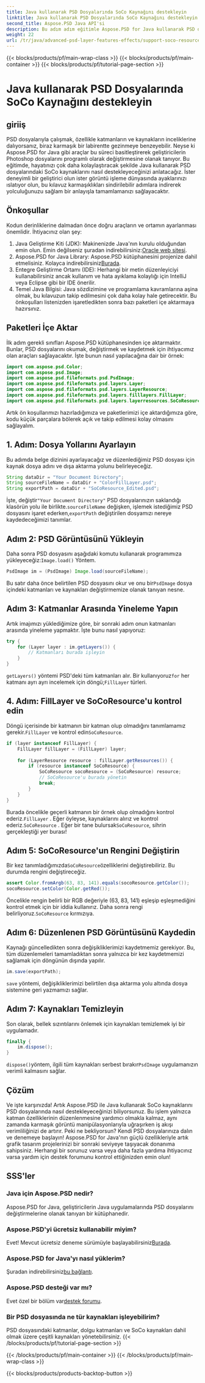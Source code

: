 ```yaml
---
title: Java kullanarak PSD Dosyalarında SoCo Kaynağını destekleyin
linktitle: Java kullanarak PSD Dosyalarında SoCo Kaynağını destekleyin
second_title: Aspose.PSD Java API'si
description: Bu adım adım eğitimle Aspose.PSD for Java kullanarak PSD dosyalarındaki SoCo kaynaklarını nasıl yöneteceğinizi öğrenin.
weight: 22
url: /tr/java/advanced-psd-layer-features-effects/support-soco-resource-psd-files/
---
```


{{< blocks/products/pf/main-wrap-class >}}
{{< blocks/products/pf/main-container >}}
{{< blocks/products/pf/tutorial-page-section >}}

# Java kullanarak PSD Dosyalarında SoCo Kaynağını destekleyin

## giriiş
PSD dosyalarıyla çalışmak, özellikle katmanların ve kaynakların inceliklerine dalıyorsanız, biraz karmaşık bir labirentte gezinmeye benzeyebilir. Neyse ki Aspose.PSD for Java gibi araçlar bu süreci basitleştirerek geliştiricilerin Photoshop dosyalarını programlı olarak değiştirmesine olanak tanıyor. Bu eğitimde, hayatınızı çok daha kolaylaştıracak şekilde Java kullanarak PSD dosyalarındaki SoCo kaynaklarını nasıl destekleyeceğinizi anlatacağız. 
İster deneyimli bir geliştirici olun ister görüntü işleme dünyasında ayaklarınızı ıslatıyor olun, bu kılavuz karmaşıklıkları sindirilebilir adımlara indirerek yolculuğunuzu sağlam bir anlayışla tamamlamanızı sağlayacaktır.
## Önkoşullar
Kodun derinliklerine dalmadan önce doğru araçların ve ortamın ayarlanması önemlidir. İhtiyacınız olan şey:
1.  Java Geliştirme Kiti (JDK): Makinenizde Java'nın kurulu olduğundan emin olun. Emin değilseniz şuradan indirebilirsiniz:[Oracle web sitesi](https://www.oracle.com/java/technologies/javase-jdk11-downloads.html).
2. Aspose.PSD for Java Library: Aspose.PSD kütüphanesini projenize dahil etmelisiniz. Kolayca indirebilirsiniz[Burada](https://releases.aspose.com/psd/java/).
3. Entegre Geliştirme Ortamı (IDE): Herhangi bir metin düzenleyiciyi kullanabilirsiniz ancak kullanım ve hata ayıklama kolaylığı için IntelliJ veya Eclipse gibi bir IDE önerilir.
4. Temel Java Bilgisi: Java sözdizimine ve programlama kavramlarına aşina olmak, bu kılavuzun takip edilmesini çok daha kolay hale getirecektir.
Bu önkoşulları listenizden işaretledikten sonra bazı paketleri içe aktarmaya hazırsınız.
## Paketleri İçe Aktar
İlk adım gerekli sınıfları Aspose.PSD kütüphanesinden içe aktarmaktır. Bunlar, PSD dosyalarını okumak, değiştirmek ve kaydetmek için ihtiyacımız olan araçları sağlayacaktır. İşte bunun nasıl yapılacağına dair bir örnek:
```java
import com.aspose.psd.Color;
import com.aspose.psd.Image;
import com.aspose.psd.fileformats.psd.PsdImage;
import com.aspose.psd.fileformats.psd.layers.Layer;
import com.aspose.psd.fileformats.psd.layers.LayerResource;
import com.aspose.psd.fileformats.psd.layers.filllayers.FillLayer;
import com.aspose.psd.fileformats.psd.layers.layerresources.SoCoResource;
```
Artık ön koşullarımızı hazırladığımıza ve paketlerimizi içe aktardığımıza göre, kodu küçük parçalara bölerek açık ve takip edilmesi kolay olmasını sağlayalım.
## 1. Adım: Dosya Yollarını Ayarlayın
Bu adımda belge dizinini ayarlayacağız ve düzenlediğimiz PSD dosyası için kaynak dosya adını ve dışa aktarma yolunu belirleyeceğiz.
```java
String dataDir = "Your Document Directory";
String sourceFileName = dataDir + "ColorFillLayer.psd";
String exportPath = dataDir + "SoCoResource_Edited.psd";
```
 
 İşte, değiştir`"Your Document Directory"` PSD dosyalarınızın saklandığı klasörün yolu ile birlikte.`sourceFileName` değişken, işlemek istediğimiz PSD dosyasını işaret ederken,`exportPath` değiştirilen dosyamızı nereye kaydedeceğimizi tanımlar.
## Adım 2: PSD Görüntüsünü Yükleyin
 Daha sonra PSD dosyasını aşağıdaki komutu kullanarak programımıza yükleyeceğiz:`Image.load()` Yöntem.
```java
PsdImage im = (PsdImage) Image.load(sourceFileName);
```
 
 Bu satır daha önce belirtilen PSD dosyasını okur ve onu bir`PsdImage` dosya içindeki katmanları ve kaynakları değiştirmemize olanak tanıyan nesne.
## Adım 3: Katmanlar Arasında Yineleme Yapın
Artık imajımızı yüklediğimize göre, bir sonraki adım onun katmanları arasında yineleme yapmaktır. İşte bunu nasıl yapıyoruz:
```java
try {
    for (Layer layer : im.getLayers()) {
        // Katmanları burada işleyin
    }
}
```
 
`getLayers()` yöntemi PSD'deki tüm katmanları alır. Bir kullanıyoruz`for` her katmanı ayrı ayrı incelemek için döngü;`FillLayer` türleri.
## 4. Adım: FillLayer ve SoCoResource'u kontrol edin
Döngü içerisinde bir katmanın bir katman olup olmadığını tanımlamamız gerekir.`FillLayer` ve kontrol edin`SoCoResource`.
```java
if (layer instanceof FillLayer) {
    FillLayer fillLayer = (FillLayer) layer;
    
    for (LayerResource resource : fillLayer.getResources()) {
        if (resource instanceof SoCoResource) {
            SoCoResource socoResource = (SoCoResource) resource;
            // SoCoResource'u burada yönetin
            break;
        }
    }
}
```
 
 Burada öncelikle geçerli katmanın bir örnek olup olmadığını kontrol ederiz.`FillLayer` . Eğer öyleyse, kaynaklarını alırız ve kontrol ederiz.`SoCoResource` . Eğer bir tane bulursak`SoCoResource`, sihrin gerçekleştiği yer burası!
## Adım 5: SoCoResource'un Rengini Değiştirin
 Bir kez tanımladığımızda`SoCoResource`özelliklerini değiştirebiliriz. Bu durumda rengini değiştireceğiz.
```java
assert Color.fromArgb(63, 83, 141).equals(socoResource.getColor());
socoResource.setColor(Color.getRed());
```
 
 Öncelikle rengin belirli bir RGB değeriyle (63, 83, 141) eşleşip eşleşmediğini kontrol etmek için bir iddia kullanırız. Daha sonra rengi belirliyoruz.`SoCoResource` kırmızıya.
## Adım 6: Düzenlenen PSD Görüntüsünü Kaydedin
Kaynağı güncelledikten sonra değişikliklerimizi kaydetmemiz gerekiyor. Bu, tüm düzenlemeleri tamamladıktan sonra yalnızca bir kez kaydetmemizi sağlamak için döngünün dışında yapılır.
```java
im.save(exportPath);
```
 
`save` yöntemi, değişikliklerimizi belirtilen dışa aktarma yolu altında dosya sistemine geri yazmamızı sağlar.
## Adım 7: Kaynakları Temizleyin
Son olarak, bellek sızıntılarını önlemek için kaynakları temizlemek iyi bir uygulamadır.
```java
finally {
    im.dispose();
}
```
 
`dispose()`yöntem, ilgili tüm kaynakları serbest bırakır`PsdImage` uygulamanızın verimli kalmasını sağlar.
## Çözüm
Ve işte karşınızda! Artık Aspose.PSD ile Java kullanarak SoCo kaynaklarını PSD dosyalarında nasıl destekleyeceğinizi biliyorsunuz. Bu işlem yalnızca katman özelliklerinin düzenlenmesine yardımcı olmakla kalmaz, aynı zamanda karmaşık görüntü manipülasyonlarıyla uğraşırken iş akışı verimliliğinizi de artırır. Peki ne bekliyorsun? Kendi PSD dosyalarınıza dalın ve denemeye başlayın! 
Aspose.PSD for Java'nın güçlü özellikleriyle artık grafik tasarım projelerinizi bir sonraki seviyeye taşıyacak donanıma sahipsiniz. Herhangi bir sorunuz varsa veya daha fazla yardıma ihtiyacınız varsa yardım için destek forumunu kontrol ettiğinizden emin olun!
## SSS'ler
### Java için Aspose.PSD nedir?
Aspose.PSD for Java, geliştiricilerin Java uygulamalarında PSD dosyalarını değiştirmelerine olanak tanıyan bir kütüphanedir.
### Aspose.PSD'yi ücretsiz kullanabilir miyim?
 Evet! Mevcut ücretsiz deneme sürümüyle başlayabilirsiniz[Burada](https://releases.aspose.com/).
### Aspose.PSD for Java'yı nasıl yüklerim?
 Şuradan indirebilirsiniz[bu bağlantı](https://releases.aspose.com/psd/java/).
### Aspose.PSD desteği var mı?
 Evet özel bir bölüm var[destek forumu](https://forum.aspose.com/c/psd/34).
### Bir PSD dosyasında ne tür kaynakları işleyebilirim?
PSD dosyasındaki katmanlar, dolgu katmanları ve SoCo kaynakları dahil olmak üzere çeşitli kaynakları yönetebilirsiniz.
{{< /blocks/products/pf/tutorial-page-section >}}

{{< /blocks/products/pf/main-container >}}
{{< /blocks/products/pf/main-wrap-class >}}

{{< blocks/products/products-backtop-button >}}
